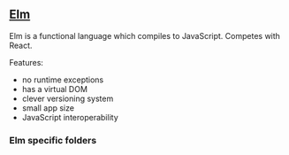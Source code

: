 ## [Elm](https://elm-lang.org/)

Elm is a functional language which compiles to JavaScript. Competes with React.  

Features:  
* no runtime exceptions
* has a virtual DOM
* clever versioning system
* small app size
* JavaScript interoperability

### Elm specific folders
